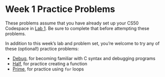 # Week 1 Practice Problems


These problems assume that you have already set up your CS50 Codespace in [Lab 1](../Lab_1.md). Be sure to complete that before attempting these problems.


In addition to this week’s lab and problem set, you’re welcome to try any of these (optional!) practice problems:


* [Debug](debug/), for becoming familiar with C syntax and debugging programs
* [Half](half/), for practice creating a function
* [Prime](prime/), for practice using `for` loops







